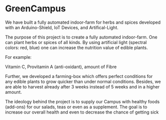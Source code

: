 # GreenCampus
We have built a fully automated indoor-farm for herbs and spices developed with an Arduino-Shield, IoT Devices, and Artifical-Light. 

The purpose of this project is to create a fully automated indoor-farm. One can plant herbs or spices of all kinds.
By using artificial light (spectral colors: red, blue) one can increase the nutrition value of edible plants.

For example:

Vitamin C,
Provitamin A (anti-oxidant),
amount of Fibre

Further, we developed a farming-box which offers perfect conditions for any edible plants to grow quicker than under normal conditions. Besides, we are able to harvest already after 3 weeks instead of 5 weeks and in a higher amount.

The ideology behind the project is to supply our Campus with healthy foods (add-ons) for our salads, teas or even as a supplement. The goal is to increase our overall health and even to decrease the chance of getting sick 
